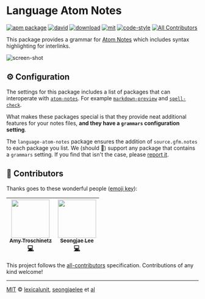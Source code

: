 # Language Atom Notes

[![apm package][apm-ver-link]][releases]
[![david][david-badge]][david]
[![download][dl-badge]][apm-pkg-link]
[![mit][mit-badge]][mit]
[![code-style][code-style-badge]][code-style]
[![All Contributors](https://img.shields.io/badge/all_contributors-2-orange.svg?style=flat-square)](#contributors)

This package provides a grammar for [Atom Notes][atom-notes] which includes
syntax highlighting for interlinks.

![screen-shot][screen-shot]

## ⚙️ Configuration

The settings for this package includes a list of packages that can interoperate
with [`atom-notes`][atom-notes]. For example
[`markdown-preview`][markdown-preview] and [`spell-check`][spell-check].

What makes these packages special is that they provide neat additional features
for your notes files, **and they have a `grammars` configuration setting**.

The `language-atom-notes` package ensures the addition of `source.gfm.notes` to
each package you list. We (should 🤞) support any package that contains a
`grammars` setting. If you find that isn't the case, please [report it][issues].

## 💖 Contributors

Thanks goes to these wonderful people ([emoji key](https://github.com/kentcdodds/all-contributors#emoji-key)):

<!-- ALL-CONTRIBUTORS-LIST:START - Do not remove or modify this section -->
| [<img src="https://avatars1.githubusercontent.com/u/1903876?v=4" width="100px;"/><br /><sub>Amy Troschinetz</sub>](http://lexicalunit.com)<br />[💻](https://github.com/lexicalunit/language-atom-notes/commits?author=lexicalunit "Code") | [<img src="https://avatars1.githubusercontent.com/u/948301?v=4" width="100px;"/><br /><sub>Seongjae Lee</sub>](http://bluebrown.net)<br />[💻](https://github.com/lexicalunit/language-atom-notes/commits?author=seongjaelee "Code") |
| :---: | :---: |
<!-- ALL-CONTRIBUTORS-LIST:END -->

This project follows the [all-contributors](https://github.com/kentcdodds/all-contributors) specification. Contributions of any kind welcome!

---

[MIT][mit] © [lexicalunit][lexicalunit], [seongjaelee][seongjaelee] et [al][contributors]

[lexicalunit]:      http://github.com/lexicalunit
[seongjaelee]:      http://github.com/seongjaelee

[apm-pkg-link]:     https://atom.io/packages/language-atom-notes
[apm-ver-link]:     https://img.shields.io/apm/v/language-atom-notes.svg
[code-style-badge]: https://img.shields.io/badge/code_style-standard-brightgreen.svg
[code-style]:       https://standardjs.com/
[contributors]:     https://github.com/lexicalunit/language-atom-notes/graphs/contributors
[david-badge]:      https://david-dm.org/lexicalunit/language-atom-notes.svg
[david]:            https://david-dm.org/lexicalunit/language-atom-notes
[dl-badge]:         http://img.shields.io/apm/dm/language-atom-notes.svg
[issues]:           https://github.com/lexicalunit/language-atom-notes/issues
[mit-badge]:        https://img.shields.io/apm/l/language-atom-notes.svg
[mit]:              http://opensource.org/licenses/MIT
[releases]:         https://github.com/lexicalunit/language-atom-notes/releases

[atom-notes]:       https://github.com/lexicalunit/atom-notes
[markdown-preview]: https://github.com/atom/markdown-preview
[screen-shot]:      https://user-images.githubusercontent.com/1903876/30125679-d283494a-92fe-11e7-868b-e788f4fc0e66.png
[spell-check]:      https://github.com/atom/spell-check
